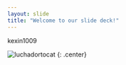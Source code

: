 ```yaml
---
layout: slide
title: "Welcome to our slide deck!"
---
```



kexin1009

![luchadortocat](https://octodex.github.com/images/luchadortocat.png)
{: .center}
